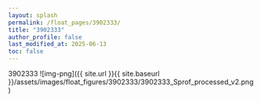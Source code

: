 ```yaml
---
layout: splash
permalink: /float_pages/3902333/
title: "3902333"
author_profile: false
last_modified_at: 2025-06-13
toc: false
---
```

 
3902333
![img-png]({{ site.url }}{{ site.baseurl }}/assets/images/float_figures/3902333/3902333_Sprof_processed_v2.png)